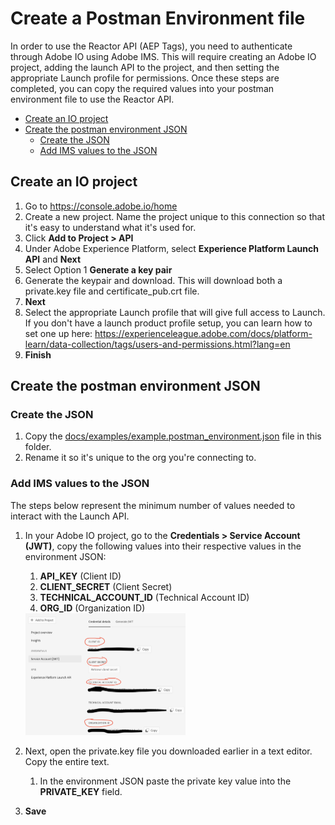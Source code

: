 # Create a Postman Environment file
In order to use the Reactor API (AEP Tags), you need to authenticate through Adobe IO using Adobe IMS. This will require creating an Adobe IO project, adding the launch API to the project, and then setting the appropriate Launch profile for permissions. Once these steps are completed, you can copy the required  values into your postman environment file to use the Reactor API.

<!-- START doctoc generated TOC please keep comment here to allow auto update -->
<!-- DON'T EDIT THIS SECTION, INSTEAD RE-RUN doctoc TO UPDATE -->

- [Create an IO project](#create-an-io-project)
- [Create the postman environment JSON](#create-the-postman-environment-json)
  - [Create the JSON](#create-the-json)
  - [Add IMS values to the JSON](#add-ims-values-to-the-json)

<!-- END doctoc generated TOC please keep comment here to allow auto update -->

## Create an IO project
 1. Go to https://console.adobe.io/home
 2. Create a new project. Name the project unique to this connection so that it's easy to understand what it's used for.
 3. Click **Add to Project > API**
 4. Under Adobe Experience Platform, select **Experience Platform Launch API** and **Next**
 5. Select Option 1 **Generate a key pair**
 5. Generate the keypair and download. This will download both a private.key file and certificate_pub.crt file.
 6. **Next**
 7. Select the appropriate Launch profile that will give full access to Launch. If you don't have a launch product profile setup, you can learn how to set one up here: https://experienceleague.adobe.com/docs/platform-learn/data-collection/tags/users-and-permissions.html?lang=en
 7. **Finish**

## Create the postman environment JSON

### Create the JSON

 1. Copy the [docs/examples/example.postman_environment.json](docs/examples/example.postman_environment.json) file in this folder.
 2. Rename it so it's unique to the org you're connecting to.

### Add IMS values to the JSON

The steps below represent the minimum number of values needed to interact with the Launch API.

  1. In your Adobe IO project, go to the **Credentials > Service Account (JWT)**, copy the following values into their respective values in the environment JSON:
        1. **API_KEY** (Client ID)
        2. **CLIENT_SECRET** (Client Secret)
        3. **TECHNICAL_ACCOUNT_ID** (Technical Account ID)
        4. **ORG_ID** (Organization ID)
        
        <img src="links/environment/image-20211216113107047.png" alt="image-20211216113107047" style="zoom: 25%;" />
        
  2. Next, open the private.key file you downloaded earlier in a text editor. Copy the entire text.
        1. In the environment JSON paste the private key value into the **PRIVATE_KEY** field. 
  3. **Save** 